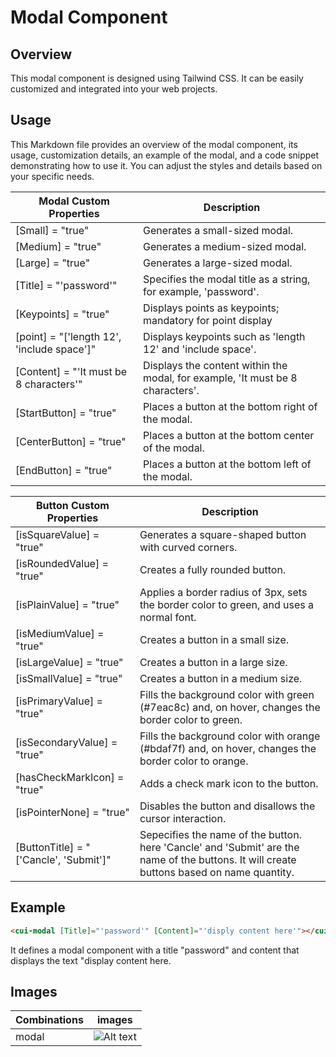 # Modal Component

## Overview
This modal component is designed using Tailwind CSS. It can be easily customized and integrated into your web projects.

## Usage
This Markdown file provides an overview of the modal component, its usage, customization details, an example of the modal, and a code snippet demonstrating how to use it. You can adjust the styles and details based on your specific needs.


| Modal Custom Properties | Description |
|--------------------------|-------------|
| [Small] = "true" | Generates a small-sized modal. |
| [Medium] = "true" | Generates a medium-sized modal. |
| [Large] = "true" | Generates a large-sized modal. |
| [Title] = "'password'" | Specifies the modal title as a string, for example, 'password'. |
| [Keypoints] = "true" | Displays points as keypoints; mandatory for point display |
| [point] = "['length 12', 'include space']" | Displays keypoints such as 'length 12' and 'include space'. |
| [Content] = "'It must be 8 characters'" | Displays the content within the modal, for example, 'It must be 8 characters'. |
| [StartButton] = "true" | Places a button at the bottom right of the modal. |
| [CenterButton] = "true" | Places a button at the bottom center of the modal. |
| [EndButton] = "true" | Places a button at the bottom left of the modal. |

| Button Custom Properties | Description |
|--------------------------|-------------|
| [isSquareValue] = "true" | Generates a square-shaped button with curved corners. |
| [isRoundedValue] = "true" | Creates a fully rounded button. |
| [isPlainValue] = "true" | Applies a border radius of 3px, sets the border color to green, and uses a normal font. |
| [isMediumValue] = "true" | Creates a button in a small size. |
| [isLargeValue] = "true" | Creates a button in a large size. |
| [isSmallValue] = "true" | Creates a button in a medium size. |
| [isPrimaryValue] = "true" | Fills the background color with green (#7eac8c) and, on hover, changes the border color to green.|
| [isSecondaryValue] = "true" | Fills the background color with orange (#bdaf7f) and, on hover, changes the border color to orange. |
| [hasCheckMarkIcon] = "true" | Adds a check mark icon to the button. |
| [isPointerNone] = "true" | Disables the button and disallows the cursor interaction. |
| [ButtonTitle] = "['Cancle', 'Submit']" | Sepecifies the name of the button. here 'Cancle' and 'Submit' are the name of the buttons. It will create buttons based on name quantity. |

## Example

```html
<cui-modal [Title]="'password'" [Content]="'disply content here'"></cui-modal>
```
It defines a modal component with a title "password" and content that displays the text "display content here.

## Images

| Combinations | images |
|--------------|---------|
| modal | ![Alt text](../assets/img/modal/modal.png) |
 
